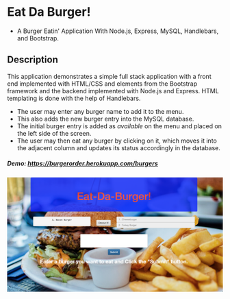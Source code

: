 # Eat Da Burger!

* A Burger Eatin' Application With Node.js, Express, MySQL, Handlebars, and Bootstrap.

## Description

This application demonstrates a simple full stack application with a front end implemented with HTML/CSS and elements from the Bootstrap framework and the backend implemented with Node.js and Express. HTML templating is done with the help of Handlebars.

* The user may enter any burger name to add it to the menu. 
* This also adds the new burger entry into the MySQL database. 
* The initial burger entry is added as *available* on the menu and placed on the left side of the screen. 
* The user may then eat any burger by clicking on it, which moves it into the adjacent column and updates its status accordingly in the database.

##### Demo: https://burgerorder.herokuapp.com/burgers

![Node](public/assets/images/burger.png)

